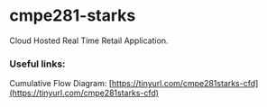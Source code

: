 # cmpe281-starks

Cloud Hosted Real Time Retail Application.

### Useful links:

Cumulative Flow Diagram: [https://tinyurl.com/cmpe281starks-cfd](https://tinyurl.com/cmpe281starks-cfd) 
